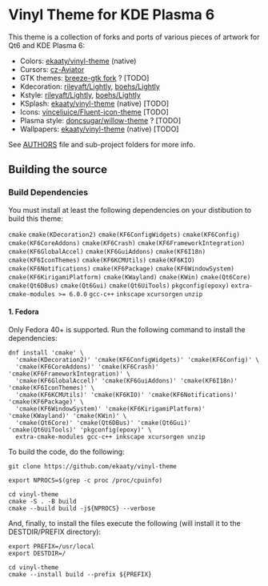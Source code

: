 # Vinyl Theme for KDE Plasma 6

This theme is a collection of forks and ports of various pieces of artwork for Qt6 and KDE Plasma 6:

* Colors: [ekaaty/vinyl-theme](https://github.com/ekaaty/vinyl-theme/tree/main/colors) (native)
* Cursors: [cz-Aviator](https://github.com/charakterziffer/cursor-toolbox/)
* GTK themes: [breeze-gtk fork](#) ? [TODO]
* Kdecoration: [rileyaft/Lightly](https://github.com/rileyaft/Lightly), [boehs/Lightly](https://github.com/boehs/Lightly)
* Kstyle: [rileyaft/Lightly](https://github.com/rileyaft/Lightly), [boehs/Lightly](https://github.com/boehs/Lightly)
* KSplash: [ekaaty/vinyl-theme](https://store.kde.org/p/2118858) (native) [TODO]
* Icons: [vinceliuice/Fluent-icon-theme](https://github.com/vinceliuice/Fluent-icon-theme) [TODO]
* Plasma style: [doncsugar/willow-theme](https://github.com/doncsugar/willow-theme) ? [TODO]
* Wallpapers: [ekaaty/vinyl-theme](#) (native) [TODO]

See [AUTHORS](AUTHORS) file and sub-project folders for more info.

## Building the source

### Build Dependencies

You must install at least the following dependencies on your distibution to build this theme:

``cmake``
``cmake(KDecoration2)``
``cmake(KF6ConfigWidgets)``
``cmake(KF6Config)``
``cmake(KF6CoreAddons)``
``cmake(KF6Crash)``
``cmake(KF6FrameworkIntegration)``
``cmake(KF6GlobalAccel)``
``cmake(KF6GuiAddons)``
``cmake(KF6I18n)``
``cmake(KF6IconThemes)``
``cmake(KF6KCMUtils)``
``cmake(KF6KIO)``
``cmake(KF6Notifications)``
``cmake(KF6Package)``
``cmake(KF6WindowSystem)``
``cmake(KF6KirigamiPlatform)``
``cmake(KWayland)``
``cmake(KWin)``
``cmake(Qt6Core)``
``cmake(Qt6DBus)``
``cmake(Qt6Gui)``
``cmake(Qt6UiTools)``
``pkgconfig(epoxy)``
``extra-cmake-modules >= 6.0.0``
``gcc-c++``
``inkscape``
``xcursorgen``
``unzip``

#### 1. Fedora

Only Fedora 40+ is supported.
Run the following command to install the dependencies:

```shell
dnf install 'cmake' \
  'cmake(KDecoration2)' 'cmake(KF6ConfigWidgets)' 'cmake(KF6Config)' \
  'cmake(KF6CoreAddons)' 'cmake(KF6Crash)' 'cmake(KF6FrameworkIntegration)' \
  'cmake(KF6GlobalAccel)' 'cmake(KF6GuiAddons)' 'cmake(KF6I18n)' 'cmake(KF6IconThemes)' \
  'cmake(KF6KCMUtils)' 'cmake(KF6KIO)' 'cmake(KF6Notifications)' 'cmake(KF6Package)' \
  'cmake(KF6WindowSystem)' 'cmake(KF6KirigamiPlatform)' 'cmake(KWayland)' 'cmake(KWin)' \
  'cmake(Qt6Core)' 'cmake(Qt6DBus)' 'cmake(Qt6Gui)' 'cmake(Qt6UiTools)' 'pkgconfig(epoxy)' \
  extra-cmake-modules gcc-c++ inkscape xcursorgen unzip
```

To build the code, do the following:

```shell
git clone https://github.com/ekaaty/vinyl-theme

export NPROCS=$(grep -c proc /proc/cpuinfo)

cd vinyl-theme
cmake -S . -B build
cmake --build build -j${NPROCS} --verbose
```

And, finally, to install the files execute the following (will install it to the DESTDIR/PREFIX
directory):

```shell
export PREFIX=/usr/local
export DESTDIR=/

cd vinyl-theme
cmake --install build --prefix ${PREFIX}
```

